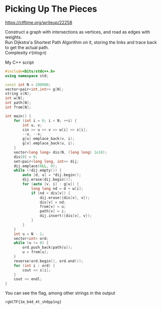 # Picking Up The Pieces

<https://ctftime.org/writeup/22258>

Construct a graph with intersections as vertices, and road as edges with weights.  
Run Dijkstra'a Shortest Path Algorithm on it, storing the links and trace back to get the actual path.  
Complexity $\mathcal{O}(n \log n)$  

My C++ script

```cpp
#include<bits/stdc++.h>
using namespace std;

const int N = 200000;
vector<pair<int,int>> g[N];
string s[N];
int w[N];
int path[N];
int from[N];

int main() {
    for (int i = 0; i < N; ++i) {
        int u, v;
        cin >> u >> v >> w[i] >> s[i];
        --u, --v;
        g[u].emplace_back(v, i);
        g[v].emplace_back(u, i);
    }
    vector<long long> dis(N, (long long) 1e18);
    dis[0] = 0;
    set<pair<long long, int>> dij;
    dij.emplace(0LL, 0);
    while (!dij.empty()) {
        auto [d, u] = *dij.begin();
        dij.erase(dij.begin());
        for (auto [v, i] : g[u]) {
            long long nd = d + w[i];
            if (nd < dis[v]) {
                dij.erase({dis[v], v});
                dis[v] = nd;
                from[v] = u;
                path[v] = i;
                dij.insert({dis[v], v});
            }
        }
    }
    int u = N - 1;
    vector<int> ord;
    while (u != 0) {
        ord.push_back(path[u]);
        u = from[u];
    }
    reverse(ord.begin(), ord.end());
    for (int i : ord) {
        cout << s[i];
    }
    cout << endl;
}
```

You can see the flag, among other strings in the output

```txt
rgbCTF{1m_b4d_4t_sh0pp1ng}
```
